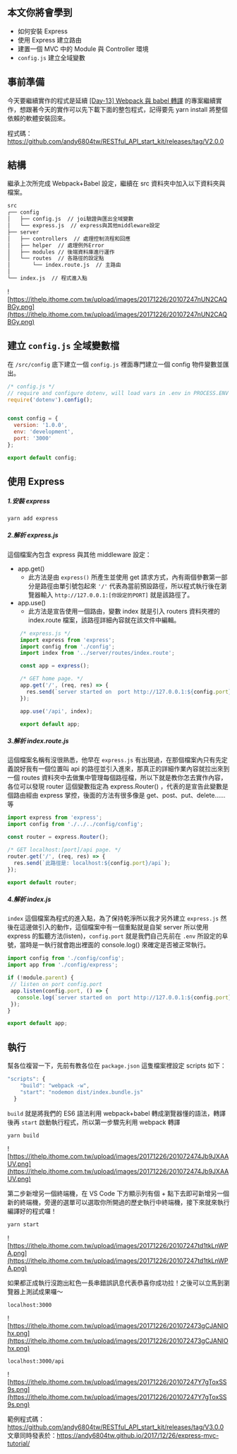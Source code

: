 ## 本文你將會學到
- 如何安裝 Express
- 使用 Express 建立路由
- 建置一個 MVC 中的 Module 與 Controller 環境
- `config.js` 建立全域變數

## 事前準備
今天要繼續實作的程式是延續 [[Day-13] Webpack 與 babel 轉譯](https://ithelp.ithome.com.tw/articles/10193299) 的專案繼續實作，想跟著今天的實作可以先下載下面的整包程式，記得要先 yarn install 將整個依賴的軟體安裝回來。

程式碼：https://github.com/andy6804tw/RESTful_API_start_kit/releases/tag/V2.0.0


## 結構
繼承上次所完成 Webpack+Babel 設定，繼續在 src 資料夾中加入以下資料夾與檔案。

```bash
src
┌── config
│   ├── config.js  // joi驗證與匯出全域變數
│   └── express.js  // express與其他middleware設定
├── server
│   ├── controllers  // 處理控制流程和回應
│   ├── helper  // 處理例外Error
│   ├── modules // 後端資料庫進行運作
│   └── routes  // 各路徑的設定點
│       └── index.route.js  // 主路由
│
└── index.js  // 程式進入點
```

![https://ithelp.ithome.com.tw/upload/images/20171226/20107247nUN2CAQBGy.png](https://ithelp.ithome.com.tw/upload/images/20171226/20107247nUN2CAQBGy.png)


## 建立 `config.js` 全域變數檔

在 `/src/config` 底下建立一個 `config.js` 裡面專門建立一個 config  物件變數並匯出。

```js
/* config.js */
// require and configure dotenv, will load vars in .env in PROCESS.ENV
require('dotenv').config();


const config = {
  version: '1.0.0',
  env: 'development',
  port: '3000'
};

export default config;
```


## 使用 Express

##### 1.安裝 express
  ```bash
  yarn add express
  ```
##### 2.解析 express.js

   這個檔案內包含 express 與其他 middleware 設定：

  - app.get()
    - 此方法是由 `express()` 所產生並使用 get 請求方式，內有兩個參數第一部分是路徑由單引號包起來 `'/'` 代表為當前預設路徑，所以程式執行後在瀏覽器輸入 `http://127.0.0.1:[你設定的PORT]` 就是該路徑了。
  - app.use()
    - 此方法是宣告使用一個路由，變數 index 就是引入 routers 資料夾裡的  index.route 檔案，該路徑詳細內容就在該文件中編輯。

  ```js
      /* express.js */
      import express from 'express';
      import config from './config';
      import index from '../server/routes/index.route';

      const app = express();

      /* GET home page. */
      app.get('/', (req, res) => {
        res.send(`server started on  port http://127.0.0.1:${config.port} (${config.env})`);
      });

      app.use('/api', index);

      export default app;
  ```

##### 3.解析 index.route.js

這個檔案名稱有沒很熟悉，他早在 `express.js` 有出現過，在那個檔案內只有先定義說好我有一個位置叫 api 的路徑並引入進來，那真正的詳細作業內容就拉出來到一個 routes 資料夾中去做集中管理每個路徑檔，所以下就是教你怎去實作內容，各位可以發現 router 這個變數指定為 express.Router() ，代表的是宣告此變數是個路由經由 express 掌控，後面的方法有很多像是 get、post、put、delete......等


```js
import express from 'express';
import config from './../../config/config';

const router = express.Router();

/* GET localhost:[port]/api page. */
router.get('/', (req, res) => {
  res.send(`此路徑是: localhost:${config.port}/api`);
});

export default router;

```

##### 4.解析 index.js

`index` 這個檔案為程式的進入點，為了保持乾淨所以我才另外建立 `express.js` 然後在這邊做引入的動作，這個檔案中有一個重點就是自架 server 所以使用 express 的監聽方法(listen)，`config.port` 就是我們自己先前在 `.env` 所設定的阜號，當時是一執行就會跑出裡面的 console.log() 來確定是否被正常執行。

 ```js
 import config from './config/config';
import app from './config/express';

if (!module.parent) {
  // listen on port config.port
  app.listen(config.port, () => {
    console.log(`server started on  port http://127.0.0.1:${config.port} (${config.env})`);
  });
}

export default app;
```

## 執行

幫各位複習一下，先前有教各位在 `package.json` 這隻檔案裡設定 scripts 如下：

```js
"scripts": {
    "build": "webpack -w",
    "start": "nodemon dist/index.bundle.js"
  }
```

`build` 就是將我們的 ES6 語法利用 webpack+babel 轉成瀏覽器懂的語法，轉譯後再 `start` 啟動執行程式，所以第一步驟先利用 webpack 轉譯

```bash
yarn build
```

![https://ithelp.ithome.com.tw/upload/images/20171226/201072474Jb9JXAAUV.png](https://ithelp.ithome.com.tw/upload/images/20171226/201072474Jb9JXAAUV.png)


第二步新增另一個終端機，在 VS Code 下方顯示列有個 + 點下去即可新增另一個新的終端機，旁邊的選單可以選取你所開過的歷史執行中終端機，接下來就來執行編譯好的程式囉！

```bash
yarn start
```
![https://ithelp.ithome.com.tw/upload/images/20171226/20107247td1tkLnWPA.png](https://ithelp.ithome.com.tw/upload/images/20171226/20107247td1tkLnWPA.png)

如果都正成執行沒跑出紅色一長串錯誤訊息代表恭喜你成功拉！之後可以立馬到瀏覽器上測試成果囉～

```
localhost:3000
```

![https://ithelp.ithome.com.tw/upload/images/20171226/201072473gCJANIOhx.png](https://ithelp.ithome.com.tw/upload/images/20171226/201072473gCJANIOhx.png)

```
localhost:3000/api
```

![https://ithelp.ithome.com.tw/upload/images/20171226/20107247Y7gToxSS9s.png](https://ithelp.ithome.com.tw/upload/images/20171226/20107247Y7gToxSS9s.png)

範例程式碼：https://github.com/andy6804tw/RESTful_API_start_kit/releases/tag/V3.0.0
文章同時發表於：https://andy6804tw.github.io/2017/12/26/express-mvc-tutorial/